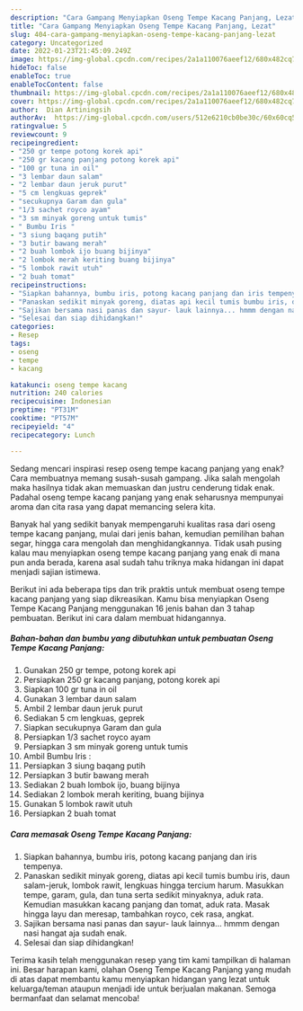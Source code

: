 ```yaml
---
description: "Cara Gampang Menyiapkan Oseng Tempe Kacang Panjang, Lezat"
title: "Cara Gampang Menyiapkan Oseng Tempe Kacang Panjang, Lezat"
slug: 404-cara-gampang-menyiapkan-oseng-tempe-kacang-panjang-lezat
category: Uncategorized
date: 2022-01-23T21:45:09.249Z
image: https://img-global.cpcdn.com/recipes/2a1a110076aeef12/680x482cq70/oseng-tempe-kacang-panjang-foto-resep-utama.jpg
hideToc: false
enableToc: true
enableTocContent: false
thumbnail: https://img-global.cpcdn.com/recipes/2a1a110076aeef12/680x482cq70/oseng-tempe-kacang-panjang-foto-resep-utama.jpg
cover: https://img-global.cpcdn.com/recipes/2a1a110076aeef12/680x482cq70/oseng-tempe-kacang-panjang-foto-resep-utama.jpg
author:  Dian Artiningsih
authorAv:  https://img-global.cpcdn.com/users/512e6210cb0be30c/60x60cq50/avatar.jpg
ratingvalue: 5
reviewcount: 9
recipeingredient:
- "250 gr tempe potong korek api"
- "250 gr kacang panjang potong korek api"
- "100 gr tuna in oil"
- "3 lembar daun salam"
- "2 lembar daun jeruk purut"
- "5 cm lengkuas geprek"
- "secukupnya Garam dan gula"
- "1/3 sachet royco ayam"
- "3 sm minyak goreng untuk tumis"
- " Bumbu Iris "
- "3 siung baqang putih"
- "3 butir bawang merah"
- "2 buah lombok ijo buang bijinya"
- "2 lombok merah keriting buang bijinya"
- "5 lombok rawit utuh"
- "2 buah tomat"
recipeinstructions:
- "Siapkan bahannya, bumbu iris, potong kacang panjang dan iris tempenya."
- "Panaskan sedikit minyak goreng, diatas api kecil tumis bumbu iris, daun salam-jeruk, lombok rawit, lengkuas hingga tercium harum. Masukkan tempe, garam, gula, dan tuna serta sedikit minyaknya, aduk rata. Kemudian masukkan kacang panjang dan tomat, aduk rata. Masak hingga layu dan meresap, tambahkan royco, cek rasa, angkat."
- "Sajikan bersama nasi panas dan sayur- lauk lainnya... hmmm dengan nasi hangat aja sudah enak."
- "Selesai dan siap dihidangkan!"
categories:
- Resep
tags:
- oseng
- tempe
- kacang

katakunci: oseng tempe kacang 
nutrition: 240 calories
recipecuisine: Indonesian
preptime: "PT31M"
cooktime: "PT57M"
recipeyield: "4"
recipecategory: Lunch

---
```



Sedang mencari inspirasi resep oseng tempe kacang panjang yang enak? Cara membuatnya memang susah-susah gampang. Jika salah mengolah maka hasilnya tidak akan memuaskan dan justru cenderung tidak enak. Padahal oseng tempe kacang panjang yang enak seharusnya mempunyai aroma dan cita rasa yang dapat memancing selera kita.


Banyak hal yang sedikit banyak mempengaruhi kualitas rasa dari oseng tempe kacang panjang, mulai dari jenis bahan, kemudian pemilihan bahan segar, hingga cara mengolah dan menghidangkannya. Tidak usah pusing kalau mau menyiapkan oseng tempe kacang panjang yang enak di mana pun anda berada, karena asal sudah tahu triknya maka hidangan ini dapat menjadi sajian istimewa.




Berikut ini ada beberapa tips dan trik praktis untuk membuat oseng tempe kacang panjang yang siap dikreasikan. Kamu bisa menyiapkan Oseng Tempe Kacang Panjang menggunakan 16 jenis bahan dan 3 tahap pembuatan. Berikut ini cara dalam membuat hidangannya.

<!--inarticleads1-->

##### Bahan-bahan dan bumbu yang dibutuhkan untuk pembuatan Oseng Tempe Kacang Panjang:

1. Gunakan 250 gr tempe, potong korek api
1. Persiapkan 250 gr kacang panjang, potong korek api
1. Siapkan 100 gr tuna in oil
1. Gunakan 3 lembar daun salam
1. Ambil 2 lembar daun jeruk purut
1. Sediakan 5 cm lengkuas, geprek
1. Siapkan secukupnya Garam dan gula
1. Persiapkan 1/3 sachet royco ayam
1. Persiapkan 3 sm minyak goreng untuk tumis
1. Ambil  Bumbu Iris :
1. Persiapkan 3 siung baqang putih
1. Persiapkan 3 butir bawang merah
1. Sediakan 2 buah lombok ijo, buang bijinya
1. Sediakan 2 lombok merah keriting, buang bijinya
1. Gunakan 5 lombok rawit utuh
1. Persiapkan 2 buah tomat




<!--inarticleads2-->

##### Cara memasak Oseng Tempe Kacang Panjang:

1. Siapkan bahannya, bumbu iris, potong kacang panjang dan iris tempenya.
1. Panaskan sedikit minyak goreng, diatas api kecil tumis bumbu iris, daun salam-jeruk, lombok rawit, lengkuas hingga tercium harum. Masukkan tempe, garam, gula, dan tuna serta sedikit minyaknya, aduk rata. Kemudian masukkan kacang panjang dan tomat, aduk rata. Masak hingga layu dan meresap, tambahkan royco, cek rasa, angkat.
1. Sajikan bersama nasi panas dan sayur- lauk lainnya... hmmm dengan nasi hangat aja sudah enak.
1. Selesai dan siap dihidangkan!



Terima kasih telah menggunakan resep yang tim kami tampilkan di halaman ini. Besar harapan kami, olahan Oseng Tempe Kacang Panjang yang mudah di atas dapat membantu kamu menyiapkan hidangan yang lezat untuk keluarga/teman ataupun menjadi ide untuk berjualan makanan. Semoga bermanfaat dan selamat mencoba!
